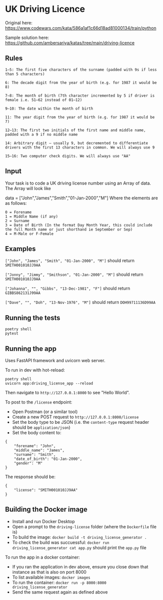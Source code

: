 # UK Driving Licence

Original here: https://www.codewars.com/kata/586a1af1c66d18ad81000134/train/python

Sample solution here: https://github.com/ambersariya/katas/tree/main/driving-licence

## Rules
```
1–5: The first five characters of the surname (padded with 9s if less than 5 characters)

6: The decade digit from the year of birth (e.g. for 1987 it would be 8)

7–8: The month of birth (7th character incremented by 5 if driver is female i.e. 51–62 instead of 01–12)

9–10: The date within the month of birth

11: The year digit from the year of birth (e.g. for 1987 it would be 7)

12–13: The first two initials of the first name and middle name, padded with a 9 if no middle name

14: Arbitrary digit – usually 9, but decremented to differentiate drivers with the first 13 characters in common. We will always use 9

15–16: Two computer check digits. We will always use "AA"
```
## Input

Your task is to code a UK driving license number using an Array of data. The Array will look like

data = ["John","James","Smith","01-Jan-2000","M"]
Where the elements are as follows:

```
0 = Forename
1 = Middle Name (if any)
2 = Surname
3 = Date of Birth (In the format Day Month Year, this could include the full Month name or just shorthand ie September or Sep)
4 = M-Male or F-Female
```

## Examples
`["John", "James", "Smith", "01-Jan-2000", "M"]` should return `SMITH001010JJ9AA`

`["Jonny", "Jimmy", "Smithson", "01-Jan-2000", "M"]` should return `SMITH001010JJ9AA`
    
`["Johanna", "", "Gibbs", "13-Dec-1981", "F"]` should return `GIBBS862131J99AA`

`["Dave", "", "Doh", "13-Nov-1976", "M"]` should return `DOH99711136D99AA`


## Running the tests
```
poetry shell
pytest
```


## Running the app
Uses FastAPI framework and uvicorn web server.

To run in dev with hot-reload: 
```
poetry shell
uvicorn app:driving_license_app --reload
```
Then navigate to `http://127.0.0.1:8000` to see "Hello World".

To post to the `/license` endpoint:
- Open Postman (or a similar tool)
- Create a new POST request to `http://127.0.0.1:8000/license`
- Set the body type to be JSON (i.e. the `content-type` request header should be `application/json`)
- Set the body content to:
```
{
    "forename": "John",
    "middle_name": "James",
    "surname": "Smith",
    "date_of_birth": "01-Jan-2000",
    "gender": "M"
}
```

The response should be:
```
{
    "license": "SMITH001010JJ9AA"
}
```


## Building the Docker image
- Install and run Docker Desktop
- Open a prompt to the `driving-license` folder (where the `Dockerfile` file is)
- To build the image: `docker build -t driving_license_generator .`
- To check the build was succuessful: `docker run driving_license_generator cat app.py` should print the `app.py` file

To run the app in a docker container:
- If you ran the application in dev above, ensure you close down that instance as that is also on port 8000
- To list available images: `docker images`
- To run the container: `docker run -p 8000:8000 driving_license_generator`
- Send the same request again as defined above